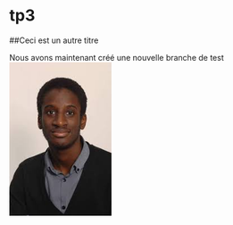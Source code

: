 # tp3

##Ceci est un autre titre

Nous avons maintenant créé une nouvelle branche de test
![abdoulaye](./images/abdoulaye.jpg)
